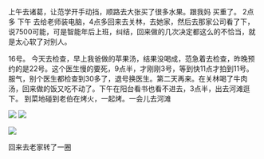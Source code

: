 上午去诸葛，让范学开手动挡，顺路去大张买了很多水果。跟我妈 买重了。 2点多 下午 去给老师装电脑，4点多回来去关林，去她家，然后去那家公司看了下，说7500可能，可是智能年后上班，纠结，回来做的几次决定都这么的不恰当，就是太心软了对别人。

16号。 今天去检查，早上我爸做的苹果汤，结果没喝成，范急着去检查，昨晚预约的是22号。这个医生慢的要死，9点半，才刚刚3号，等到快11点才拍到11号。服气，别个医生都检查到30多了，退号换医生。第二天再来。在关林喝了牛肉汤，回来做的饭又吃不动了。下午在阳台看书也看不进去，3点半，出去河滩逛下。 到菜地碰到老伯在烤火，一起烤。一会儿去河滩

![](http://upload-images.jianshu.io/upload_images/6904315-3b721405a3e61b7e.jpg?imageMogr2/auto-orient/strip%7CimageView2/2/w/1080/q/50)
![](http://upload-images.jianshu.io/upload_images/6904315-1b822c45559222da.jpg?imageMogr2/auto-orient/strip%7CimageView2/2/w/1080/q/50)

![](http://upload-images.jianshu.io/upload_images/6904315-46e7072c82b5421a.jpg?imageMogr2/auto-orient/strip%7CimageView2/2/w/1080/q/50)

回来去老家转了一圈
